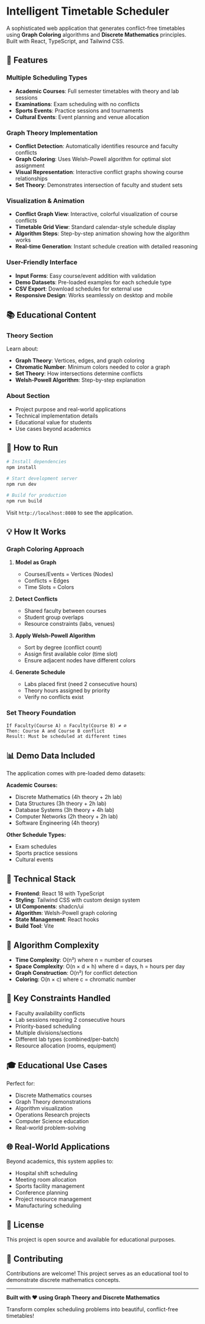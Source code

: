 # Intelligent Timetable Scheduler

A sophisticated web application that generates conflict-free timetables using **Graph Coloring** algorithms and **Discrete Mathematics** principles. Built with React, TypeScript, and Tailwind CSS.

## 🎯 Features

### Multiple Scheduling Types
- **Academic Courses**: Full semester timetables with theory and lab sessions
- **Examinations**: Exam scheduling with no conflicts
- **Sports Events**: Practice sessions and tournaments
- **Cultural Events**: Event planning and venue allocation

### Graph Theory Implementation
- **Conflict Detection**: Automatically identifies resource and faculty conflicts
- **Graph Coloring**: Uses Welsh-Powell algorithm for optimal slot assignment
- **Visual Representation**: Interactive conflict graphs showing course relationships
- **Set Theory**: Demonstrates intersection of faculty and student sets

### Visualization & Animation
- **Conflict Graph View**: Interactive, colorful visualization of course conflicts
- **Timetable Grid View**: Standard calendar-style schedule display
- **Algorithm Steps**: Step-by-step animation showing how the algorithm works
- **Real-time Generation**: Instant schedule creation with detailed reasoning

### User-Friendly Interface
- **Input Forms**: Easy course/event addition with validation
- **Demo Datasets**: Pre-loaded examples for each schedule type
- **CSV Export**: Download schedules for external use
- **Responsive Design**: Works seamlessly on desktop and mobile

## 📚 Educational Content

### Theory Section
Learn about:
- **Graph Theory**: Vertices, edges, and graph coloring
- **Chromatic Number**: Minimum colors needed to color a graph
- **Set Theory**: How intersections determine conflicts
- **Welsh-Powell Algorithm**: Step-by-step explanation

### About Section
- Project purpose and real-world applications
- Technical implementation details
- Educational value for students
- Use cases beyond academics

## 🚀 How to Run

```bash
# Install dependencies
npm install

# Start development server
npm run dev

# Build for production
npm run build
```

Visit `http://localhost:8080` to see the application.

## 💡 How It Works

### Graph Coloring Approach

1. **Model as Graph**
   - Courses/Events = Vertices (Nodes)
   - Conflicts = Edges
   - Time Slots = Colors

2. **Detect Conflicts**
   - Shared faculty between courses
   - Student group overlaps
   - Resource constraints (labs, venues)

3. **Apply Welsh-Powell Algorithm**
   - Sort by degree (conflict count)
   - Assign first available color (time slot)
   - Ensure adjacent nodes have different colors

4. **Generate Schedule**
   - Labs placed first (need 2 consecutive hours)
   - Theory hours assigned by priority
   - Verify no conflicts exist

### Set Theory Foundation

```
If Faculty(Course A) ∩ Faculty(Course B) ≠ ∅
Then: Course A and Course B conflict
Result: Must be scheduled at different times
```

## 📊 Demo Data Included

The application comes with pre-loaded demo datasets:

**Academic Courses:**
- Discrete Mathematics (4h theory + 2h lab)
- Data Structures (3h theory + 2h lab)
- Database Systems (3h theory + 4h lab)
- Computer Networks (2h theory + 2h lab)
- Software Engineering (4h theory)

**Other Schedule Types:**
- Exam schedules
- Sports practice sessions
- Cultural events

## 🎨 Technical Stack

- **Frontend**: React 18 with TypeScript
- **Styling**: Tailwind CSS with custom design system
- **UI Components**: shadcn/ui
- **Algorithm**: Welsh-Powell graph coloring
- **State Management**: React hooks
- **Build Tool**: Vite

## 🔬 Algorithm Complexity

- **Time Complexity**: O(n²) where n = number of courses
- **Space Complexity**: O(n × d × h) where d = days, h = hours per day
- **Graph Construction**: O(n²) for conflict detection
- **Coloring**: O(n × c) where c = chromatic number

## 📝 Key Constraints Handled

- Faculty availability conflicts
- Lab sessions requiring 2 consecutive hours
- Priority-based scheduling
- Multiple divisions/sections
- Different lab types (combined/per-batch)
- Resource allocation (rooms, equipment)

## 🎓 Educational Use Cases

Perfect for:
- Discrete Mathematics courses
- Graph Theory demonstrations
- Algorithm visualization
- Operations Research projects
- Computer Science education
- Real-world problem-solving

## 🌐 Real-World Applications

Beyond academics, this system applies to:
- Hospital shift scheduling
- Meeting room allocation
- Sports facility management
- Conference planning
- Project resource management
- Manufacturing scheduling

## 📄 License

This project is open source and available for educational purposes.

## 🤝 Contributing

Contributions are welcome! This project serves as an educational tool to demonstrate discrete mathematics concepts.

---

**Built with ❤️ using Graph Theory and Discrete Mathematics**

Transform complex scheduling problems into beautiful, conflict-free timetables!
